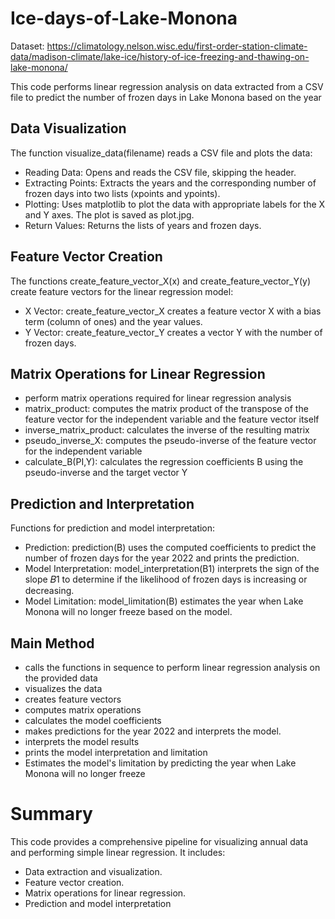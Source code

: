 # Ice-days-of-Lake-Monona

Dataset: https://climatology.nelson.wisc.edu/first-order-station-climate-data/madison-climate/lake-ice/history-of-ice-freezing-and-thawing-on-lake-monona/

This code performs linear regression analysis on data extracted from a CSV file to predict the number of frozen days in Lake Monona based on the year

## Data Visualization
The function visualize_data(filename) reads a CSV file and plots the data:
- Reading Data: Opens and reads the CSV file, skipping the header.
- Extracting Points: Extracts the years and the corresponding number of frozen days into two lists (xpoints and ypoints).
- Plotting: Uses matplotlib to plot the data with appropriate labels for the X and Y axes. The plot is saved as plot.jpg.
- Return Values: Returns the lists of years and frozen days.

## Feature Vector Creation
The functions create_feature_vector_X(x) and create_feature_vector_Y(y) create feature vectors for the linear regression model:
- X Vector: create_feature_vector_X creates a feature vector X with a bias term (column of ones) and the year values.
- Y Vector: create_feature_vector_Y creates a vector Y with the number of frozen days.

## Matrix Operations for Linear Regression
- perform matrix operations required for linear regression analysis
- matrix_product: computes the matrix product of the transpose of the feature vector for the independent variable and the feature vector itself
- inverse_matrix_product: calculates the inverse of the resulting matrix
- pseudo_inverse_X: computes the pseudo-inverse of the feature vector for the independent variable
- calculate_B(PI,Y): calculates the regression coefficients B using the pseudo-inverse and the target vector Y

## Prediction and Interpretation
Functions for prediction and model interpretation:
- Prediction: prediction(B) uses the computed coefficients to predict the number of frozen days for the year 2022 and prints the prediction.
- Model Interpretation: model_interpretation(B1) interprets the sign of the slope 𝐵1 to determine if the likelihood of frozen days is increasing or decreasing.
- Model Limitation: model_limitation(B) estimates the year when Lake Monona will no longer freeze based on the model.

## Main Method
- calls the functions in sequence to perform linear regression analysis on the provided data
- visualizes the data
- creates feature vectors
- computes matrix operations
- calculates the model coefficients
- makes predictions for the year 2022 and interprets the model.
- interprets the model results
- prints the model interpretation and limitation
- Estimates the model's limitation by predicting the year when Lake Monona will no longer freeze

# Summary
This code provides a comprehensive pipeline for visualizing annual data and performing simple linear regression. It includes:
- Data extraction and visualization.
- Feature vector creation.
- Matrix operations for linear regression.
- Prediction and model interpretation
